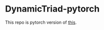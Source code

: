 # DynamicTriad-pytorch
This repo is pytorch version of [this](https://github.com/luckiezhou/DynamicTriad).
